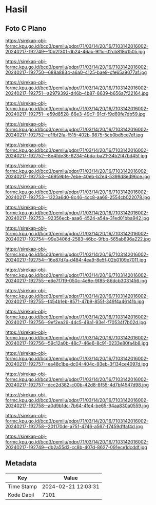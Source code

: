# Hasil

## Foto C Plano

https://sirekap-obj-formc.kpu.go.id/bcd3/pemilu/pdpr/71/03/14/20/16/7103142016002-20240217-192749--10b2f301-db24-46ab-9f1c-02cb818d1505.jpg

https://sirekap-obj-formc.kpu.go.id/bcd3/pemilu/pdpr/71/03/14/20/16/7103142016002-20240217-192750--688a8834-a6a0-4125-bae9-cfe65a9077af.jpg

https://sirekap-obj-formc.kpu.go.id/bcd3/pemilu/pdpr/71/03/14/20/16/7103142016002-20240217-192751--a2979392-d46b-4b87-8639-b656a7f22164.jpg

https://sirekap-obj-formc.kpu.go.id/bcd3/pemilu/pdpr/71/03/14/20/16/7103142016002-20240217-192751--e59d8528-66e3-49c7-91cf-f9d69fe7db59.jpg

https://sirekap-obj-formc.kpu.go.id/bcd3/pemilu/pdpr/71/03/14/20/16/7103142016002-20240217-192752--d1fbf2fa-f515-402b-9875-5cb0bd5ce7df.jpg

https://sirekap-obj-formc.kpu.go.id/bcd3/pemilu/pdpr/71/03/14/20/16/7103142016002-20240217-192752--8e4fde36-6234-4bda-ba21-34b2f47bd45f.jpg

https://sirekap-obj-formc.kpu.go.id/bcd3/pemilu/pdpr/71/03/14/20/16/7103142016002-20240217-192753--46959bfe-7ebe-40eb-b2e4-5398d8ed96ce.jpg

https://sirekap-obj-formc.kpu.go.id/bcd3/pemilu/pdpr/71/03/14/20/16/7103142016002-20240217-192753--1323a6d0-8c46-4cc8-aa69-2554cb022078.jpg

https://sirekap-obj-formc.kpu.go.id/bcd3/pemilu/pdpr/71/03/14/20/16/7103142016002-20240217-192753--92356ecb-aaa6-4524-a54a-31ed01bba942.jpg

https://sirekap-obj-formc.kpu.go.id/bcd3/pemilu/pdpr/71/03/14/20/16/7103142016002-20240217-192754--99e3406d-2583-46bc-9fbb-565ab696a222.jpg

https://sirekap-obj-formc.kpu.go.id/bcd3/pemilu/pdpr/71/03/14/20/16/7103142016002-20240217-192754--16e87d7a-d484-4ea9-8e5f-02b0109e7011.jpg

https://sirekap-obj-formc.kpu.go.id/bcd3/pemilu/pdpr/71/03/14/20/16/7103142016002-20240217-192755--e6e7f7f9-050c-4e8e-9f85-86dcb3031456.jpg

https://sirekap-obj-formc.kpu.go.id/bcd3/pemilu/pdpr/71/03/14/20/16/7103142016002-20240217-192755--f454b1eb-8571-47b9-855f-349f4a46141b.jpg

https://sirekap-obj-formc.kpu.go.id/bcd3/pemilu/pdpr/71/03/14/20/16/7103142016002-20240217-192756--9ef2ea29-44c5-49a1-93e1-f70534f7b02d.jpg

https://sirekap-obj-formc.kpu.go.id/bcd3/pemilu/pdpr/71/03/14/20/16/7103142016002-20240217-192756--59c12a0b-48c7-46e6-8c91-0233e80fa4b8.jpg

https://sirekap-obj-formc.kpu.go.id/bcd3/pemilu/pdpr/71/03/14/20/16/7103142016002-20240217-192757--ea48c1be-dc04-404c-93eb-3f134ce4097d.jpg

https://sirekap-obj-formc.kpu.go.id/bcd3/pemilu/pdpr/71/03/14/20/16/7103142016002-20240217-192757--dcc2d382-c00b-42d8-8f55-4d7bf4547d98.jpg

https://sirekap-obj-formc.kpu.go.id/bcd3/pemilu/pdpr/71/03/14/20/16/7103142016002-20240217-192758--a0d9b1dc-7b64-4fe4-be65-94aa830a0559.jpg

https://sirekap-obj-formc.kpu.go.id/bcd3/pemilu/pdpr/71/03/14/20/16/7103142016002-20240217-192758--201170de-a751-4746-a567-f7459d1faf4d.jpg

https://sirekap-obj-formc.kpu.go.id/bcd3/pemilu/pdpr/71/03/14/20/16/7103142016002-20240217-192749--db2a55d3-cc8b-407d-8627-091ece1dcddf.jpg


## Metadata

| Key        | Value               |
| ---------- | ------------------- |
| Time Stamp | 2024-02-21 12:03:31 |
| Kode Dapil | 7101                |



